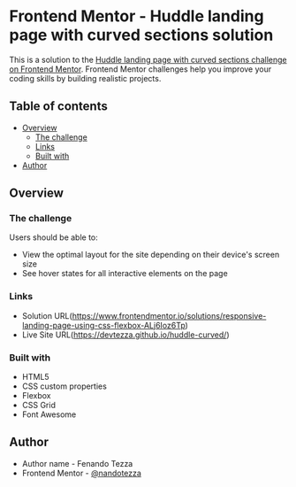 # Frontend Mentor - Huddle landing page with curved sections solution

This is a solution to the [Huddle landing page with curved sections challenge on Frontend Mentor](https://www.frontendmentor.io/challenges/huddle-landing-page-with-curved-sections-5ca5ecd01e82137ec91a50f2). Frontend Mentor challenges help you improve your coding skills by building realistic projects. 

## Table of contents

- [Overview](#overview)
  - [The challenge](#the-challenge)
  - [Links](#links)
  - [Built with](#built-with)
- [Author](#author)

## Overview

### The challenge

Users should be able to:

- View the optimal layout for the site depending on their device's screen size
- See hover states for all interactive elements on the page

### Links

- Solution URL(https://www.frontendmentor.io/solutions/responsive-landing-page-using-css-flexbox-ALj6Ioz6Tp)
- Live Site URL(https://devtezza.github.io/huddle-curved/)

### Built with

- HTML5
- CSS custom properties
- Flexbox
- CSS Grid
- Font Awesome

## Author
- Author name - Fenando Tezza
- Frontend Mentor - [@nandotezza](https://www.frontendmentor.io/profile/nandotezza)


